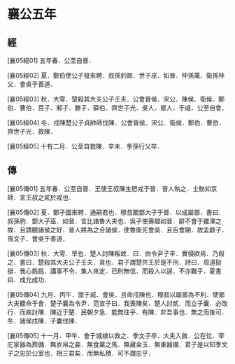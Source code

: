 # 襄公五年

## 經 <a name="09Xiang05Jing"></a>

<a name="09Xiang05Jing01">[襄05經01]</a> 五年春．公至自晉．

<a name="09Xiang05Jing02">[襄05經02]</a> 夏．鄭伯使公子發來聘．叔孫豹鄫．世子巫．如晉．仲孫蔑．衛孫林父．會吳于善道．

<a name="09Xiang05Jing03">[襄05經03]</a> 秋．大雩．楚殺其大夫公子壬夫．公會晉侯．宋公．陳侯．衛侯．鄭伯．曹伯．莒子．邾子．滕子．薛伯．齊世子光．吳人．鄫人．于戚．公至自會．

<a name="09Xiang05Jing04">[襄05經04]</a> 冬．戍陳楚公子貞帥師伐陳．公會晉侯．宋公．衛侯．鄭伯．曹伯．齊世子光．救陳．

<a name="09Xiang05Jing05">[襄05經05]</a> 十有二月．公至自救陳．辛未．季孫行父卒．

## 傳 <a name="09Xiang05Zhuan"></a>

<a name="09Xiang05Zhuan01">[襄05傳01]</a> 五年春．公至自晉．王使王叔陳生愬戎于晉．晉人執之．士魴如京師．言王叔之貳於戎也．

<a name="09Xiang05Zhuan02">[襄05傳02]</a> 夏．鄭子國來聘．通嗣君也．穆叔覿鄫大子于晉．以成屬鄫．書曰．叔孫豹．鄫大子巫．如晉．言比諸魯大夫也．吳子使壽越如晉．辭不會于雞澤之故．且請聽諸侯之好．晉人將為之合諸侯．使魯衛先會吳．且告會期．故孟獻子．孫文子．會吳于善道．

<a name="09Xiang05Zhuan03">[襄05傳03]</a> 秋．大雩．旱也．楚人討陳叛故．曰．由令尹子辛．實侵欲焉．乃殺之．書曰．楚殺其大夫公子壬夫．貪也．君子謂楚共王於是不刑．詩曰．周道挺挺．我心扃扃．講事不令．集人來定．已則無信．而殺人以逞．不亦難乎．夏書曰．成允成功．

<a name="09Xiang05Zhuan04">[襄05傳04]</a> 九月．丙午．盟于戚．會吳．且命戍陳也．穆叔以屬鄫為不利．使鄫大夫聽命于會．楚子囊為令尹．范宣子曰．我喪陳矣．楚人討貳．而立子囊．必改行．而疾討陳．陳近于楚．民朝夕急．能無往乎．有陳．非吾事也．無之而後可．冬．諸侯戍陳．子囊伐陳．

<a name="09Xiang05Zhuan05">[襄05傳05]</a> 十一月．甲午．會于城棣以救之．季文子卒．大夫入斂．公在位．宰庀家器為葬備．無衣帛之妾．無食粟之馬．無藏金玉．無重器備．君子是以知季文子之忠於公室也．相三君矣．而無私積．可不謂忠乎．


